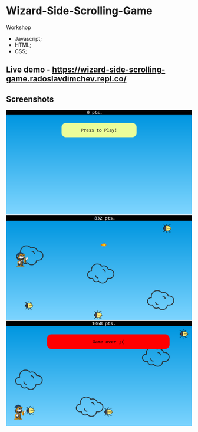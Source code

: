 # Wizard-Side-Scrolling-Game
 
Workshop

- Javascript;
- HTML;
- CSS;

## Live demo - https://wizard-side-scrolling-game.radoslavdimchev.repl.co/

## Screenshots
![start](./images/start.png)
![game](./images/game.png)
![game-over](./images/game-over.png)